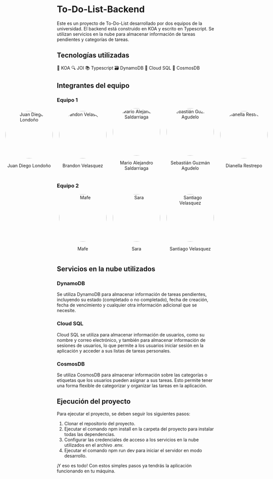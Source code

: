 # To-Do-List-Backend

Este es un proyecto de To-Do-List desarrollado por dos equipos de la universidad. El backend está construido en KOA y escrito en Typescript. Se utilizan servicios en la nube para almacenar información de tareas pendientes y categorías de tareas.

## Tecnologías utilizadas

🚀 KOA
🔍 JOI
📚 Typescript
🗃️ DynamoDB
🔑 Cloud SQL
🌌 CosmosDB

## Integrantes del equipo

### Equipo 1
<div style="display: flex; justify-content: center; align-items: center;">
  <div style="text-align: center; margin-right: 20px;">
    <img src="https://img.freepik.com/fotos-premium/gato-traje-generado-inteligencia-artificial_764048-71.jpg?w=2000" alt="Juan Diego Londoño" style="width: 150px; height: 150px; border-radius: 50%;">
    <p>Juan Diego Londoño</p>
  </div>
  <div style="text-align: center; margin-right: 20px;">
    <img src="https://cdn.shopify.com/s/files/1/0255/7640/7143/products/poncelet_2n_1200x1200.jpg?v=1579034498" alt="Brandon Velasquez" style="width: 150px; height: 150px; border-radius: 50%;">
    <p>Brandon Velasquez</p>
  </div>
  <div style="text-align: center; margin-right: 20px;">
    <img src="https://www.thegreatcat.org/wp-content/uploads/2019/07/Eldar-Zakirov-Oscar-the-Gentle-Cat-724x1024.jpg" alt="Mario Alejandro Saldarriaga" style="width: 150px; height: 150px; border-radius: 50%;">
    <p>Mario Alejandro Saldarriaga</p>
  </div>
  <div style="text-align: center; margin-right: 20px;">
    <img src="https://img.freepik.com/fotos-premium/joven-hombre-negocios-confiado-encabezado-cabeza-gato-traje-negocios-negro-arte-contemporaneo_407348-1930.jpg?w=2000" alt="Sebastián Guzmán Agudelo" style="width: 150px; height: 150px; border-radius: 50%;">
    <p>Sebastián Guzmán Agudelo</p>
  </div>
  <div style="text-align: center;">
    <img src="https://i.pinimg.com/736x/1b/5c/0c/1b5c0c0259bb632db73b4568d8da3875.jpg" alt="Dianella Restrepo" style="width: 150px; height: 150px; border-radius: 50%;">
    <p>Dianella Restrepo</p>
  </div>
</div>

### Equipo 2
<div style="display: flex; justify-content: center; align-items: center;">
  <div style="text-align: center; margin-right: 20px;">
    <img src="https://i.imgur.com/2JXBMLb.jpg" alt="Mafe" style="width: 150px; height: 150px; border-radius: 50%;">
    <p>Mafe</p>
  </div>
  <div style="text-align: center; margin-right: 20px;">
    <img src="https://i.imgur.com/Xl7VyrH.jpg" alt="Sara" style="width: 150px; height: 150px; border-radius: 50%;">
    <p>Sara</p>
  </div>
  <div style="text-align: center;">
    <img src="https://i.imgur.com/gYjsKjg.jpg" alt="Santiago Velasquez" style="width: 150px; height: 150px; border-radius: 50%;">
    <p>Santiago Velasquez</p>
  </div>
</div>

## Servicios en la nube utilizados

### DynamoDB
Se utiliza DynamoDB para almacenar información de tareas pendientes, incluyendo su estado (completado o no completado), fecha de creación, fecha de vencimiento y cualquier otra información adicional que se necesite.

### Cloud SQL
Cloud SQL se utiliza para almacenar información de usuarios, como su nombre y correo electrónico, y también para almacenar información de sesiones de usuarios, lo que permite a los usuarios iniciar sesión en la aplicación y acceder a sus listas de tareas personales.

### CosmosDB
Se utiliza CosmosDB para almacenar información sobre las categorías o etiquetas que los usuarios pueden asignar a sus tareas. Esto permite tener una forma flexible de categorizar y organizar las tareas en la aplicación.

## Ejecución del proyecto
Para ejecutar el proyecto, se deben seguir los siguientes pasos:
1. Clonar el repositorio del proyecto.
2. Ejecutar el comando npm install en la carpeta del proyecto para instalar todas las dependencias.
3. Configurar las credenciales de acceso a los servicios en la nube utilizados en el archivo .env.
4. Ejecutar el comando npm run dev para iniciar el servidor en modo desarrollo.

¡Y eso es todo! Con estos simples pasos ya tendrás la aplicación funcionando en tu máquina.
